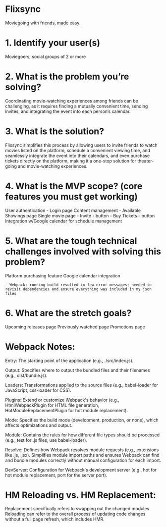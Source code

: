 # Flixsync
Moviegoing with friends, made easy.


# 1. Identify your user(s)
Moviegoers; social groups of 2 or more 

# 2. What is the problem you’re solving?
Coordinating movie-watching experiences among friends can be challenging, as it requires finding a mutually convenient time, sending invites, and integrating the event into each person’s calendar.

# 3. What is the solution?
Flixsync simplifies this process by allowing users to invite friends to watch movies listed on the platform, schedule a convenient viewing time, and seamlessly integrate the event into their calendars, and even purchase tickets directly on the platform, making it a one-stop solution for theater-going and movie-watching experiences.

# 4. What is the MVP scope? (core features you must get working)
User authentication
    - Login page 
Content management
    - Available Showings page 
Single movie page
    - Invite - button
    - Buy Tickets - button 
Integration w/Google calendar for schedule management

# 5. What are the tough technical challenges involved with solving this problem?
Platform purchasing feature 
Google calendar integration 

    - Webpack: running build resulted in few error messages; needed to revisit dependencies and ensure everything was included in my json files

# 6. What are the stretch goals?
Upcoming releases page
Previously watched page 
Promotions page 



# Webpack Notes:

Entry: The starting point of the application (e.g., ./src/index.js).

Output: Specifies where to output the bundled files and their filenames (e.g., dist/bundle.js).

Loaders: Transformations applied to the source files (e.g., babel-loader for JavaScript, css-loader for CSS).

Plugins: Extend or customize Webpack's behavior (e.g., HtmlWebpackPlugin for HTML file generation, HotModuleReplacementPlugin for hot module replacement).

Mode: Specifies the build mode (development, production, or none), which affects optimizations and output.

Module: Contains the rules for how different file types should be processed (e.g., test for .js files, use babel-loader).

Resolve: Defines how Webpack resolves module requests (e.g., extensions like .js, .jsx). Simplifies module import paths and ensures Webpack can find and bundle modules correctly without manual configuration for each import.

DevServer: Configuration for Webpack's development server (e.g., hot for hot module replacement, port for the server port).

# HM Reloading vs. HM Replacement: 
Replacement specifically refers to swapping out the changed modules.
Reloading can refer to the overall process of updating code changes without a full page refresh, which includes HMR.